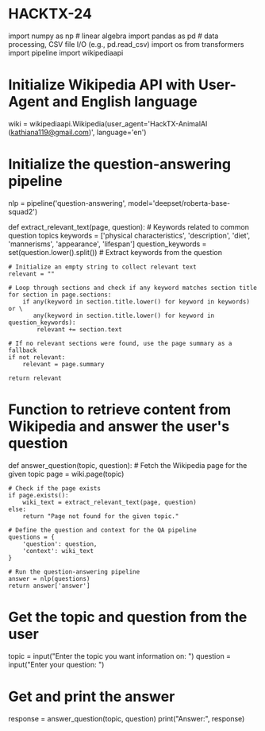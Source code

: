 # HACKTX-24
import numpy as np  # linear algebra
import pandas as pd  # data processing, CSV file I/O (e.g., pd.read_csv)
import os
from transformers import pipeline
import wikipediaapi

# Initialize Wikipedia API with User-Agent and English language
wiki = wikipediaapi.Wikipedia(user_agent='HackTX-AnimalAI (kathiana119@gmail.com)', language='en')

# Initialize the question-answering pipeline
nlp = pipeline('question-answering', model='deepset/roberta-base-squad2')

def extract_relevant_text(page, question):
    # Keywords related to common question topics
    keywords = ['physical characteristics', 'description', 'diet', 'mannerisms', 'appearance', 'lifespan']
    question_keywords = set(question.lower().split())  # Extract keywords from the question

    # Initialize an empty string to collect relevant text
    relevant = ""
    
    # Loop through sections and check if any keyword matches section title
    for section in page.sections:
        if any(keyword in section.title.lower() for keyword in keywords) or \
           any(keyword in section.title.lower() for keyword in question_keywords):
            relevant += section.text

    # If no relevant sections were found, use the page summary as a fallback
    if not relevant:
        relevant = page.summary
    
    return relevant


# Function to retrieve content from Wikipedia and answer the user's question
def answer_question(topic, question):
    # Fetch the Wikipedia page for the given topic
    page = wiki.page(topic)
    
    # Check if the page exists
    if page.exists():
        wiki_text = extract_relevant_text(page, question)
    else:
        return "Page not found for the given topic."
    
    # Define the question and context for the QA pipeline
    questions = {
        'question': question,
        'context': wiki_text
    }

    # Run the question-answering pipeline
    answer = nlp(questions)
    return answer['answer']

# Get the topic and question from the user
topic = input("Enter the topic you want information on: ")
question = input("Enter your question: ")

# Get and print the answer
response = answer_question(topic, question)
print("Answer:", response)
